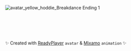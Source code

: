
![avatar_yellow_hoddie_Breakdance Ending 1](https://user-images.githubusercontent.com/205137/212086259-7b865be8-04ed-4628-9cd5-c59237613ae9.gif)


<br /><br /><br /><br />

✨ Created with [ReadyPlayer](https://readyplayer.me) `avatar` & [Mixamo](https://www.mixamo.com) `animation` ✨ 

<!--
**heyjinkim/heyjinkim** is a ✨ _special_ ✨ repository because its `README.md` (this file) appears on your GitHub profile.

Here are some ideas to get you started:

- 🔭 I’m currently working on ...
- 🌱 I’m currently learning ...
- 👯 I’m looking to collaborate on ...
- 🤔 I’m looking for help with ...
- 💬 Ask me about ...
- 📫 How to reach me: ...
- 😄 Pronouns: ...
- ⚡ Fun fact: ...
-->
